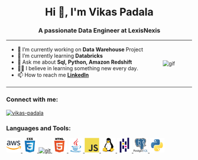 <h1 align="center">Hi 👋, I'm Vikas Padala</h1>
<h3 align="center">A passionate Data Engineer at LexisNexis</h3>



<table>
  <tr>
    <!-- Left: content -->
    <td valign="top" width="75%">
      <ul>
        <li>🔭 I’m currently working on <b>Data Warehouse</b> Project</li>
        <li>🌱 I’m currently learning <b>Databricks</b></li>
        <li>💬 Ask me about <b>Sql, Python, Amazon Redshift</b></li>
        <li>👨‍🎓 I believe in learning something new every day.</li>
        <li>📫 How to reach me <a href="https://www.linkedin.com/in/vikas-padala/"><b>LinkedIn</b></a></li>
      </ul>
    </td>
    <td valign="middle" align="center" width="35%">
      <img height="150" src="https://media.giphy.com/media/M9gbBd9nbDrOTu1Mqx/giphy.gif" alt="gif"/>
    </td>
 
  </tr>
</table>



<h3 align="left">Connect with me:</h3>
<p align="left">
<a href="https://linkedin.com/in/vikas-padala" target="blank"><img align="center" src="https://raw.githubusercontent.com/rahuldkjain/github-profile-readme-generator/master/src/images/icons/Social/linked-in-alt.svg" alt="vikas-padala" height="30" width="40" /></a>
</p>

<h3 align="left">Languages and Tools:</h3>
<p align="left"> <a href="https://aws.amazon.com" target="_blank" rel="noreferrer"> <img src="https://raw.githubusercontent.com/devicons/devicon/master/icons/amazonwebservices/amazonwebservices-original-wordmark.svg" alt="aws" width="40" height="40"/> </a> <a href="https://www.w3schools.com/css/" target="_blank" rel="noreferrer"> <img src="https://raw.githubusercontent.com/devicons/devicon/master/icons/css3/css3-original-wordmark.svg" alt="css3" width="40" height="40"/> </a> <a href="https://git-scm.com/" target="_blank" rel="noreferrer"> <img src="https://www.vectorlogo.zone/logos/git-scm/git-scm-icon.svg" alt="git" width="40" height="40"/> </a> <a href="https://www.w3.org/html/" target="_blank" rel="noreferrer"> <img src="https://raw.githubusercontent.com/devicons/devicon/master/icons/html5/html5-original-wordmark.svg" alt="html5" width="40" height="40"/> </a> <a href="https://www.java.com" target="_blank" rel="noreferrer"> <img src="https://raw.githubusercontent.com/devicons/devicon/master/icons/java/java-original.svg" alt="java" width="40" height="40"/> </a> <a href="https://developer.mozilla.org/en-US/docs/Web/JavaScript" target="_blank" rel="noreferrer"> <img src="https://raw.githubusercontent.com/devicons/devicon/master/icons/javascript/javascript-original.svg" alt="javascript" width="40" height="40"/> </a> <a href="https://www.linux.org/" target="_blank" rel="noreferrer"> <img src="https://raw.githubusercontent.com/devicons/devicon/master/icons/linux/linux-original.svg" alt="linux" width="40" height="40"/> </a> <a href="https://pandas.pydata.org/" target="_blank" rel="noreferrer"> <img src="https://raw.githubusercontent.com/devicons/devicon/2ae2a900d2f041da66e950e4d48052658d850630/icons/pandas/pandas-original.svg" alt="pandas" width="40" height="40"/> </a> <a href="https://www.postgresql.org" target="_blank" rel="noreferrer"> <img src="https://raw.githubusercontent.com/devicons/devicon/master/icons/postgresql/postgresql-original-wordmark.svg" alt="postgresql" width="40" height="40"/> </a> <a href="https://www.python.org" target="_blank" rel="noreferrer"> <img src="https://raw.githubusercontent.com/devicons/devicon/master/icons/python/python-original.svg" alt="python" width="40" height="40"/> </a> </p>
